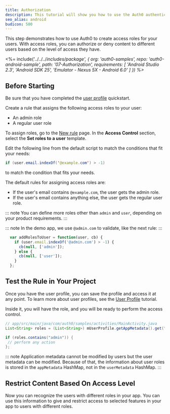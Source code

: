 ```yaml
---
title: Authorization
description: This tutorial will show you how to use the Auth0 authentication API in your Android project to create a custom login screen.
seo_alias: android
budicon: 500
---
```


This step demonstrates how to use Auth0 to create access roles for your users. With access roles, you can authorize or deny content to different users based on the level of access they have.

<%= include('../../../_includes/_package', {
  org: 'auth0-samples',
  repo: 'auth0-android-sample',
  path: '07-Authorization',
  requirements: [
    'Android Studio 2.3',
    'Android SDK 25',
    'Emulator - Nexus 5X - Android 6.0'
  ]
}) %>__

## Before Starting

Be sure that you have completed the [user profile](04-user-profile) quickstart.

Create a rule that assigns the following access roles to your user: 
* An admin role
* A regular user role

To assign roles, go to the [New rule](${manage_url}/#/rules/new) page. In the **Access Control** section, select the **Set roles to a user** template. 

Edit the following line from the default script to match the conditions that fit your needs:

```java
if (user.email.indexOf('@example.com') > -1)
```
to match the condition that fits your needs.

The default rules for assigning access roles are:
* If the user's email contains `@example.com`, the user gets the admin role. 
* If the user's email contains anything else, the user gets the regular user role.

::: note
You can define more roles other than `admin` and `user`, depending on your product requirements.
:::

::: note
In the demo app, we use `@admin.com` to validate, like the next rule:
:::

```js
  var addRolesToUser = function(user, cb) {
    if (user.email.indexOf('@admin.com') > -1) {
      cb(null, ['admin']);
    } else {
      cb(null, ['user']);
    }
  };
```

## Test the Rule in Your Project

Once you have the user profile, you can save the profile and access it at any point. To learn more about user profiles, see the [User Profile](04-user-profile) tutorial. 

Inside it, you will have the role, and you will be ready to perform the access control.

```java
// app/src/main/java/com/auth0/samples/activities/MainActivity.java
List<String> roles = (List<String>) mUserProfile.getAppMetadata().get("roles");

if (roles.contains("admin")) {
 // perform any action
};
```

::: note
Application metadata cannot be modified by users but the user metadata can be modified. Because of that, the information about user roles is stored in the `appMetadata` HashMap, not in the `userMetadata` HashMap.
:::

## Restrict Content Based On Access Level

Now you can recognize the users with different roles in your app. You can use this information to give and restrict access to selected features in your app to users with different roles.
